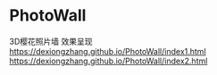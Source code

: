 # PhotoWall
3D樱花照片墙
效果呈现
https://dexiongzhang.github.io/PhotoWall/index1.html
https://dexiongzhang.github.io/PhotoWall/index2.html
